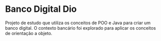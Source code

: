 # Banco Digital Dio

Projeto de estudo que utiliza os conceitos de POO e Java para criar um banco digital. O contexto bancário foi explorado para aplicar os conceitos de orientação a objeto.
